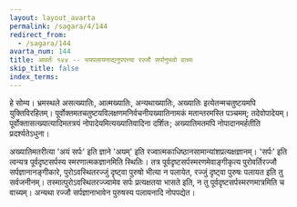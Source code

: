 ```yaml
---
layout: layout_avarta
permalink: /sagara/4/144
redirect_from:
  - /sagara/144
avarta_num: 144
title: आवर्तः १४४ -- भयपलायनाद्यनुपपत्त्या रज्जौ सर्पानुभवो वाच्यः
skip_title: false
index_terms: 
---
```


हे सोम्य। भ्रमस्थले असत्ख्यातिः, आत्मख्यातिः, अन्यथाख्यातिः, अख्यातिः
इत्येतन्मचतुष्टयमपि युक्तिविरहितम्। पूर्वोक्तमतचतुष्टयविलक्षणमनिर्वचनीयख्यातिनामकं मतान्तरमस्ति पञ्चमम्; तदेवोपादेयम्। पूर्वोक्तासत्ख्यात्यादिमतत्रयं नोपादेयमित्यख्यातिवादिना दर्शितः; अख्यातिमतमपि नोपादानमर्हतीति
प्रदर्श्यतेऽधुना।

अख्यातिमतरीत्या 'अयं सर्पः' इति ज्ञाने 'अयम्' इति
रज्वात्मकाधिष्ठानसामान्यांशप्रत्यक्षज्ञानम्। 'सर्पः' इति त्वन्यत्र पूर्वदृष्टसर्पस्य
स्मरणात्मकज्ञानमिति स्थितिः। तत्र पूर्वदृष्टसर्पस्मरणमेवाङ्गीकृत्य पुरोवर्तिरज्जौ
सर्पज्ञानानङ्गीकारे, पुरोऽवस्थितरज्जुं दृष्ट्वा पुरुषो भीत्या न पलायेत, रज्जुं
दृष्ट्वा पुरुषः पलायत इति तु सर्वजनीनम्। तस्मात्पुरोऽवस्थितरज्ज्वामेव सर्पः
प्रत्यक्षतया भासते इति, न तु पूर्वदृष्टसर्पस्मरणमात्रमिति च वाच्यम्।
अन्यथा रज्जौ सर्पज्ञानाभावेन पुरुषस्य पलायनादि नोपपद्येत।
